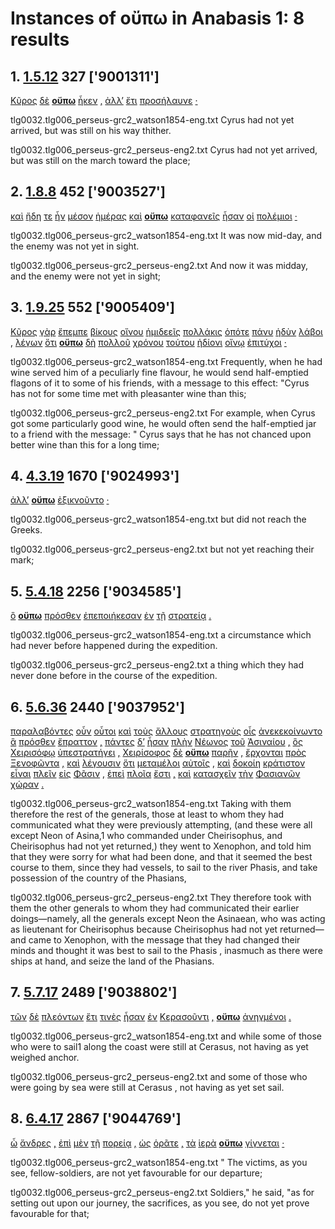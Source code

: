 # Instances of οὔπω in Anabasis 1: 8 results
## 1. [1.5.12](https://beyond-translation.perseus.org/reader/urn:cts:greekLit:tlg0032.tlg006.perseus-grc2:1.5.12?mode=syntax-trees) 327 ['9001311']
[Κῦρος](https://atlas-test.fly.dev/morphology/lemmas/?lang=grc&q=Κῦρος "Κῦρος n-s---mn- Cyrus") [δὲ](https://atlas-test.fly.dev/morphology/lemmas/?lang=grc&q=δέ "δέ b-------- but") **[οὔπω](https://atlas-test.fly.dev/morphology/lemmas/?lang=grc&q=οὔπω "οὔπω d-------- not yet")** [ἧκεν](https://atlas-test.fly.dev/morphology/lemmas/?lang=grc&q=ἥκω "ἥκω v3siia--- to have come, be present, be here") [,](https://atlas-test.fly.dev/morphology/lemmas/?lang=grc&q=, ", u-------- NoDef") [ἀλλ’](https://atlas-test.fly.dev/morphology/lemmas/?lang=grc&q=ἀλλά "ἀλλά b-------- otherwise, but") [ἔτι](https://atlas-test.fly.dev/morphology/lemmas/?lang=grc&q=ἔτι "ἔτι d-------- yet, as yet, still, besides") [προσήλαυνε](https://atlas-test.fly.dev/morphology/lemmas/?lang=grc&q=προσελαύνω "προσελαύνω v3siia--- to drive") [·](https://atlas-test.fly.dev/morphology/lemmas/?lang=grc&q=· "· u-------- NoDef") 


tlg0032.tlg006_perseus-grc2_watson1854-eng.txt Cyrus had not yet arrived, but was still on his way thither. 

tlg0032.tlg006_perseus-grc2_perseus-eng2.txt Cyrus  had not yet arrived, but was still on the march toward the place; 

## 2. [1.8.8](https://beyond-translation.perseus.org/reader/urn:cts:greekLit:tlg0032.tlg006.perseus-grc2:1.8.8?mode=syntax-trees) 452 ['9003527']
[καὶ](https://atlas-test.fly.dev/morphology/lemmas/?lang=grc&q=καί "καί b-------- and, also") [ἤδη](https://atlas-test.fly.dev/morphology/lemmas/?lang=grc&q=ἤδη "ἤδη d-------- already") [τε](https://atlas-test.fly.dev/morphology/lemmas/?lang=grc&q=τε "τε d-------- and") [ἦν](https://atlas-test.fly.dev/morphology/lemmas/?lang=grc&q=εἰμί "εἰμί v3siia--- to be") [μέσον](https://atlas-test.fly.dev/morphology/lemmas/?lang=grc&q=μέσος "μέσος a-s---na- middle, in the middle") [ἡμέρας](https://atlas-test.fly.dev/morphology/lemmas/?lang=grc&q=ἡμέρα "ἡμέρα n-s---fg- day") [καὶ](https://atlas-test.fly.dev/morphology/lemmas/?lang=grc&q=καί "καί b-------- and, also") **[οὔπω](https://atlas-test.fly.dev/morphology/lemmas/?lang=grc&q=οὔπω "οὔπω d-------- not yet")** [καταφανεῖς](https://atlas-test.fly.dev/morphology/lemmas/?lang=grc&q=καταφανής "καταφανής a-p---mn- clearly seen, in sight") [ἦσαν](https://atlas-test.fly.dev/morphology/lemmas/?lang=grc&q=εἰμί "εἰμί v3piia--- to be") [οἱ](https://atlas-test.fly.dev/morphology/lemmas/?lang=grc&q=ὁ "ὁ l-p---mn- the") [πολέμιοι](https://atlas-test.fly.dev/morphology/lemmas/?lang=grc&q=πολέμιος "πολέμιος a-p---mn- hostile; enemy") [·](https://atlas-test.fly.dev/morphology/lemmas/?lang=grc&q=· "· u-------- NoDef") 


tlg0032.tlg006_perseus-grc2_watson1854-eng.txt It was now mid-day, and the enemy was not yet in sight. 

tlg0032.tlg006_perseus-grc2_perseus-eng2.txt And now it was midday, and the enemy were not yet in sight; 

## 3. [1.9.25](https://beyond-translation.perseus.org/reader/urn:cts:greekLit:tlg0032.tlg006.perseus-grc2:1.9.25?mode=syntax-trees) 552 ['9005409']
[Κῦρος](https://atlas-test.fly.dev/morphology/lemmas/?lang=grc&q=Κῦρος "Κῦρος n-s---mn- Cyrus") [γὰρ](https://atlas-test.fly.dev/morphology/lemmas/?lang=grc&q=γάρ "γάρ d-------- for") [ἔπεμπε](https://atlas-test.fly.dev/morphology/lemmas/?lang=grc&q=πέμπω "πέμπω v3siia--- to send, despatch") [βίκους](https://atlas-test.fly.dev/morphology/lemmas/?lang=grc&q=βῖκος "βῖκος n-p---ma- a wine-jar") [οἴνου](https://atlas-test.fly.dev/morphology/lemmas/?lang=grc&q=οἶνος "οἶνος n-s---mg- wine") [ἡμιδεεῖς](https://atlas-test.fly.dev/morphology/lemmas/?lang=grc&q=ἡμιδεής "ἡμιδεής a-p---ma- wanting half, half-full") [πολλάκις](https://atlas-test.fly.dev/morphology/lemmas/?lang=grc&q=πολλάκις "πολλάκις d-------- many times, often, oft") [ὁπότε](https://atlas-test.fly.dev/morphology/lemmas/?lang=grc&q=ὁπότε "ὁπότε c-------- when") [πάνυ](https://atlas-test.fly.dev/morphology/lemmas/?lang=grc&q=πάνυ "πάνυ d-------- altogether, entirely") [ἡδὺν](https://atlas-test.fly.dev/morphology/lemmas/?lang=grc&q=ἡδύς "ἡδύς a-s---ma- sweet") [λάβοι](https://atlas-test.fly.dev/morphology/lemmas/?lang=grc&q=λαμβάνω "λαμβάνω v3saoa--- to take, seize, receive") [,](https://atlas-test.fly.dev/morphology/lemmas/?lang=grc&q=, ", u-------- NoDef") [λέγων](https://atlas-test.fly.dev/morphology/lemmas/?lang=grc&q=λέγω "λέγω v-sppamn- to say, tell, speak; epic and arch.: pick, gather") [ὅτι](https://atlas-test.fly.dev/morphology/lemmas/?lang=grc&q=ὅτι "ὅτι c-------- adv. + superl., as...as possible; ὅτι μή except") **[οὔπω](https://atlas-test.fly.dev/morphology/lemmas/?lang=grc&q=οὔπω "οὔπω d-------- not yet")** [δὴ](https://atlas-test.fly.dev/morphology/lemmas/?lang=grc&q=δή "δή d-------- [interactional particle: S&H on same page]") [πολλοῦ](https://atlas-test.fly.dev/morphology/lemmas/?lang=grc&q=πολύς "πολύς a-s---mg- much, many") [χρόνου](https://atlas-test.fly.dev/morphology/lemmas/?lang=grc&q=χρόνος "χρόνος n-s---mg- time") [τούτου](https://atlas-test.fly.dev/morphology/lemmas/?lang=grc&q=οὗτος "οὗτος a-s---mg- this; that") [ἡδίονι](https://atlas-test.fly.dev/morphology/lemmas/?lang=grc&q=ἡδύς "ἡδύς a-s---mdc sweet") [οἴνῳ](https://atlas-test.fly.dev/morphology/lemmas/?lang=grc&q=οἶνος "οἶνος n-s---md- wine") [ἐπιτύχοι](https://atlas-test.fly.dev/morphology/lemmas/?lang=grc&q=ἐπιτυγχάνω "ἐπιτυγχάνω v3saoa--- to hit the mark") [·](https://atlas-test.fly.dev/morphology/lemmas/?lang=grc&q=· "· u-------- NoDef") 


tlg0032.tlg006_perseus-grc2_watson1854-eng.txt Frequently, when he had wine served him of a peculiarly fine flavour, he would send half-emptied flagons of it to some of his friends, with a message to this effect: "Cyrus has not for some time met with pleasanter wine than this; 

tlg0032.tlg006_perseus-grc2_perseus-eng2.txt For example, when  Cyrus  got some particularly good wine, he would often send the half-emptied jar to a friend with the message: " Cyrus  says that he has not chanced upon better wine than this for a long time; 

## 4. [4.3.19](https://beyond-translation.perseus.org/reader/urn:cts:greekLit:tlg0032.tlg006.perseus-grc2:4.3.19?mode=syntax-trees) 1670 ['9024993']
[ἀλλ’](https://atlas-test.fly.dev/morphology/lemmas/?lang=grc&q=ἀλλά "ἀλλά b-------- otherwise, but") **[οὔπω](https://atlas-test.fly.dev/morphology/lemmas/?lang=grc&q=οὔπω "οὔπω d-------- not yet")** [ἐξικνοῦντο](https://atlas-test.fly.dev/morphology/lemmas/?lang=grc&q=ἐξικνέομαι "ἐξικνέομαι v3piie--- to reach, arrive at") [·](https://atlas-test.fly.dev/morphology/lemmas/?lang=grc&q=· "· u-------- NoDef") 


tlg0032.tlg006_perseus-grc2_watson1854-eng.txt but did not reach the Greeks. 

tlg0032.tlg006_perseus-grc2_perseus-eng2.txt but not yet reaching their mark; 

## 5. [5.4.18](https://beyond-translation.perseus.org/reader/urn:cts:greekLit:tlg0032.tlg006.perseus-grc2:5.4.18?mode=syntax-trees) 2256 ['9034585']
[ὃ](https://atlas-test.fly.dev/morphology/lemmas/?lang=grc&q=ὅς "ὅς p-s---na- who, that, which: relative pronoun") **[οὔπω](https://atlas-test.fly.dev/morphology/lemmas/?lang=grc&q=οὔπω "οὔπω d-------- not yet")** [πρόσθεν](https://atlas-test.fly.dev/morphology/lemmas/?lang=grc&q=πρόσθεν "πρόσθεν d-------- before") [ἐπεποιήκεσαν](https://atlas-test.fly.dev/morphology/lemmas/?lang=grc&q=ποιέω "ποιέω v3plia--- to make, to do") [ἐν](https://atlas-test.fly.dev/morphology/lemmas/?lang=grc&q=ἐν "ἐν r-------- in, among. c. dat.") [τῇ](https://atlas-test.fly.dev/morphology/lemmas/?lang=grc&q=ὁ "ὁ l-s---fd- the") [στρατείᾳ](https://atlas-test.fly.dev/morphology/lemmas/?lang=grc&q=στρατεία "στρατεία n-s---fd- an expedition, campaign") [.](https://atlas-test.fly.dev/morphology/lemmas/?lang=grc&q=. ". u-------- NoDef") 


tlg0032.tlg006_perseus-grc2_watson1854-eng.txt a circumstance which had never before happened during the expedition. 

tlg0032.tlg006_perseus-grc2_perseus-eng2.txt a thing which they had never done before in the course of the expedition. 

## 6. [5.6.36](https://beyond-translation.perseus.org/reader/urn:cts:greekLit:tlg0032.tlg006.perseus-grc2:5.6.36?mode=syntax-trees) 2440 ['9037952']
[παραλαβόντες](https://atlas-test.fly.dev/morphology/lemmas/?lang=grc&q=παραλαμβάνω "παραλαμβάνω v-papamn- to receive from") [οὖν](https://atlas-test.fly.dev/morphology/lemmas/?lang=grc&q=οὖν "οὖν d-------- so, then, therefore") [οὗτοι](https://atlas-test.fly.dev/morphology/lemmas/?lang=grc&q=οὗτος "οὗτος a-p---mn- this; that") [καὶ](https://atlas-test.fly.dev/morphology/lemmas/?lang=grc&q=καί "καί b-------- and, also") [τοὺς](https://atlas-test.fly.dev/morphology/lemmas/?lang=grc&q=ὁ "ὁ l-p---ma- the") [ἄλλους](https://atlas-test.fly.dev/morphology/lemmas/?lang=grc&q=ἄλλος "ἄλλος a-p---ma- other, another") [στρατηγοὺς](https://atlas-test.fly.dev/morphology/lemmas/?lang=grc&q=στρατηγός "στρατηγός n-p---ma- the leader") [οἷς](https://atlas-test.fly.dev/morphology/lemmas/?lang=grc&q=ὅς "ὅς p-p---md- who, that, which: relative pronoun") [ἀνεκεκοίνωντο](https://atlas-test.fly.dev/morphology/lemmas/?lang=grc&q=ἀνακοινόω "ἀνακοινόω v3plim--- to communicate") [ἃ](https://atlas-test.fly.dev/morphology/lemmas/?lang=grc&q=ὅς "ὅς p-p---na- who, that, which: relative pronoun") [πρόσθεν](https://atlas-test.fly.dev/morphology/lemmas/?lang=grc&q=πρόσθεν "πρόσθεν d-------- before") [ἔπραττον](https://atlas-test.fly.dev/morphology/lemmas/?lang=grc&q=πράσσω "πράσσω v3piia--- do, (w. adv) fare, (mid.) charge payment") [,](https://atlas-test.fly.dev/morphology/lemmas/?lang=grc&q=, ", u-------- NoDef") [πάντες](https://atlas-test.fly.dev/morphology/lemmas/?lang=grc&q=πᾶς "πᾶς a-p---mn- all, the whole") [δ’](https://atlas-test.fly.dev/morphology/lemmas/?lang=grc&q=δέ "δέ b-------- but") [ἦσαν](https://atlas-test.fly.dev/morphology/lemmas/?lang=grc&q=εἰμί "εἰμί v3piia--- to be") [πλὴν](https://atlas-test.fly.dev/morphology/lemmas/?lang=grc&q=πλήν "πλήν r-------- except") [Νέωνος](https://atlas-test.fly.dev/morphology/lemmas/?lang=grc&q=Νέων "Νέων n-s---mg- NoDef") [τοῦ](https://atlas-test.fly.dev/morphology/lemmas/?lang=grc&q=ὁ "ὁ l-s---mg- the") [Ἀσιναίου](https://atlas-test.fly.dev/morphology/lemmas/?lang=grc&q=Ἀσιναῖος "Ἀσιναῖος a-s---mg- of Asine") [,](https://atlas-test.fly.dev/morphology/lemmas/?lang=grc&q=, ", u-------- NoDef") [ὃς](https://atlas-test.fly.dev/morphology/lemmas/?lang=grc&q=ὅς "ὅς p-s---mn- who, that, which: relative pronoun") [Χειρισόφῳ](https://atlas-test.fly.dev/morphology/lemmas/?lang=grc&q=Χειρίσοφος "Χειρίσοφος n-s---md- Chirisophus") [ὑπεστρατήγει](https://atlas-test.fly.dev/morphology/lemmas/?lang=grc&q=ὑποστρατηγέω "ὑποστρατηγέω v3siia--- to serve as lieutenant under") [,](https://atlas-test.fly.dev/morphology/lemmas/?lang=grc&q=, ", u-------- NoDef") [Χειρίσοφος](https://atlas-test.fly.dev/morphology/lemmas/?lang=grc&q=Χειρίσοφος "Χειρίσοφος n-s---mn- Chirisophus") [δὲ](https://atlas-test.fly.dev/morphology/lemmas/?lang=grc&q=δέ "δέ b-------- but") **[οὔπω](https://atlas-test.fly.dev/morphology/lemmas/?lang=grc&q=οὔπω "οὔπω d-------- not yet")** [παρῆν](https://atlas-test.fly.dev/morphology/lemmas/?lang=grc&q=πάρειμι "πάρειμι v3siia--- be present") [,](https://atlas-test.fly.dev/morphology/lemmas/?lang=grc&q=, ", u-------- NoDef") [ἔρχονται](https://atlas-test.fly.dev/morphology/lemmas/?lang=grc&q=ἔρχομαι "ἔρχομαι v3ppie--- to come") [πρὸς](https://atlas-test.fly.dev/morphology/lemmas/?lang=grc&q=πρός "πρός r-------- (w. gen.) from; (w. dat.) at, near, in addition to; (w. acc.) to, toward, regarding") [Ξενοφῶντα](https://atlas-test.fly.dev/morphology/lemmas/?lang=grc&q=Ξενοφῶν "Ξενοφῶν n-s---ma- Xenophon") [,](https://atlas-test.fly.dev/morphology/lemmas/?lang=grc&q=, ", u-------- NoDef") [καὶ](https://atlas-test.fly.dev/morphology/lemmas/?lang=grc&q=καί "καί b-------- and, also") [λέγουσιν](https://atlas-test.fly.dev/morphology/lemmas/?lang=grc&q=λέγω "λέγω v3ppia--- to say, tell, speak; epic and arch.: pick, gather") [ὅτι](https://atlas-test.fly.dev/morphology/lemmas/?lang=grc&q=ὅτι "ὅτι c-------- adv. + superl., as...as possible; ὅτι μή except") [μεταμέλοι](https://atlas-test.fly.dev/morphology/lemmas/?lang=grc&q=μεταμέλομαι "μεταμέλομαι v3spoa--- feel repentance, regret") [αὐτοῖς](https://atlas-test.fly.dev/morphology/lemmas/?lang=grc&q=αὐτός "αὐτός a-p---md- unemph. 3rd pers.pronoun; -self; [the] same") [,](https://atlas-test.fly.dev/morphology/lemmas/?lang=grc&q=, ", u-------- NoDef") [καὶ](https://atlas-test.fly.dev/morphology/lemmas/?lang=grc&q=καί "καί b-------- and, also") [δοκοίη](https://atlas-test.fly.dev/morphology/lemmas/?lang=grc&q=δοκέω "δοκέω v3spoa--- seem, impers. it seems best..") [κράτιστον](https://atlas-test.fly.dev/morphology/lemmas/?lang=grc&q=κρατύς "κρατύς a-s---nns strong, mighty") [εἶναι](https://atlas-test.fly.dev/morphology/lemmas/?lang=grc&q=εἰμί "εἰμί v--pna--- to be") [πλεῖν](https://atlas-test.fly.dev/morphology/lemmas/?lang=grc&q=πλέω "πλέω v--pna--- to sail, go by sea") [εἰς](https://atlas-test.fly.dev/morphology/lemmas/?lang=grc&q=εἰς "εἰς r-------- into, to c. acc.") [Φᾶσιν](https://atlas-test.fly.dev/morphology/lemmas/?lang=grc&q=Φᾶσις "Φᾶσις n-s---ma- the river Phasis") [,](https://atlas-test.fly.dev/morphology/lemmas/?lang=grc&q=, ", u-------- NoDef") [ἐπεὶ](https://atlas-test.fly.dev/morphology/lemmas/?lang=grc&q=ἐπεί "ἐπεί c-------- after, since, when") [πλοῖα](https://atlas-test.fly.dev/morphology/lemmas/?lang=grc&q=πλοῖον "πλοῖον n-p---nn- a floating vessel, a ship, vessel") [ἔστι](https://atlas-test.fly.dev/morphology/lemmas/?lang=grc&q=εἰμί "εἰμί v3spia--- to be") [,](https://atlas-test.fly.dev/morphology/lemmas/?lang=grc&q=, ", u-------- NoDef") [καὶ](https://atlas-test.fly.dev/morphology/lemmas/?lang=grc&q=καί "καί b-------- and, also") [κατασχεῖν](https://atlas-test.fly.dev/morphology/lemmas/?lang=grc&q=κατέχω "κατέχω v--ana--- to hold fast") [τὴν](https://atlas-test.fly.dev/morphology/lemmas/?lang=grc&q=ὁ "ὁ l-s---fa- the") [Φασιανῶν](https://atlas-test.fly.dev/morphology/lemmas/?lang=grc&q=Φασιανός "Φασιανός a-p---mg- from the river Phasis") [χώραν](https://atlas-test.fly.dev/morphology/lemmas/?lang=grc&q=χώρα "χώρα n-s---fa- land") [.](https://atlas-test.fly.dev/morphology/lemmas/?lang=grc&q=. ". u-------- NoDef") 


tlg0032.tlg006_perseus-grc2_watson1854-eng.txt Taking with them therefore the rest of the  generals, those at least to whom they had communicated what they were previously attempting, (and these were all except Neon of Asina,1 who commanded under Cheirisophus, and Cheirisophus had not yet returned,) they went to Xenophon, and told him that they were sorry for what had been done, and that it seemed the best course to them, since they had vessels, to sail to the river Phasis, and take possession of the country of the Phasians, 

tlg0032.tlg006_perseus-grc2_perseus-eng2.txt They therefore took with them the other generals to whom they had communicated their earlier doings—namely, all the generals except Neon the Asinaean, who was acting as lieutenant for Cheirisophus because Cheirisophus had not yet returned—and came to Xenophon, with the message that they had changed their minds and thought it was best to sail to the  Phasis , inasmuch as there were ships at hand, and seize the land of the Phasians. 

## 7. [5.7.17](https://beyond-translation.perseus.org/reader/urn:cts:greekLit:tlg0032.tlg006.perseus-grc2:5.7.17?mode=syntax-trees) 2489 ['9038802']
[τῶν](https://atlas-test.fly.dev/morphology/lemmas/?lang=grc&q=ὁ "ὁ l-p---mg- the") [δὲ](https://atlas-test.fly.dev/morphology/lemmas/?lang=grc&q=δέ "δέ b-------- but") [πλεόντων](https://atlas-test.fly.dev/morphology/lemmas/?lang=grc&q=πλέω "πλέω v-pppamg- to sail, go by sea") [ἔτι](https://atlas-test.fly.dev/morphology/lemmas/?lang=grc&q=ἔτι "ἔτι d-------- yet, as yet, still, besides") [τινὲς](https://atlas-test.fly.dev/morphology/lemmas/?lang=grc&q=τις "τις a-p---cn- any one, any thing, some one, some thing") [ἦσαν](https://atlas-test.fly.dev/morphology/lemmas/?lang=grc&q=εἰμί "εἰμί v3piia--- to be") [ἐν](https://atlas-test.fly.dev/morphology/lemmas/?lang=grc&q=ἐν "ἐν r-------- in, among. c. dat.") [Κερασοῦντι](https://atlas-test.fly.dev/morphology/lemmas/?lang=grc&q=Κερασοῦς "Κερασοῦς n-s---md- NoDef") [,](https://atlas-test.fly.dev/morphology/lemmas/?lang=grc&q=, ", u-------- NoDef") **[οὔπω](https://atlas-test.fly.dev/morphology/lemmas/?lang=grc&q=οὔπω "οὔπω d-------- not yet")** [ἀνηγμένοι](https://atlas-test.fly.dev/morphology/lemmas/?lang=grc&q=ἀνάγω "ἀνάγω v-prpemn- to lead up; mid. set sail") [.](https://atlas-test.fly.dev/morphology/lemmas/?lang=grc&q=. ". u-------- NoDef") 


tlg0032.tlg006_perseus-grc2_watson1854-eng.txt and while some of those who were to sail1 along the coast were still at Cerasus, not having as yet weighed anchor. 

tlg0032.tlg006_perseus-grc2_perseus-eng2.txt and some of those who were going by sea were still at  Cerasus , not having as yet set sail. 

## 8. [6.4.17](https://beyond-translation.perseus.org/reader/urn:cts:greekLit:tlg0032.tlg006.perseus-grc2:6.4.17?mode=syntax-trees) 2867 ['9044769']
[ὦ](https://atlas-test.fly.dev/morphology/lemmas/?lang=grc&q=ὦ "ὦ i-------- O! oh!") [ἄνδρες](https://atlas-test.fly.dev/morphology/lemmas/?lang=grc&q=ἀνήρ "ἀνήρ n-p---mv- a man") [,](https://atlas-test.fly.dev/morphology/lemmas/?lang=grc&q=, ", u-------- NoDef") [ἐπὶ](https://atlas-test.fly.dev/morphology/lemmas/?lang=grc&q=ἐπί "ἐπί r-------- on, upon with gen., dat., and acc.") [μὲν](https://atlas-test.fly.dev/morphology/lemmas/?lang=grc&q=μέν "μέν d-------- on the one hand, on the other hand") [τῇ](https://atlas-test.fly.dev/morphology/lemmas/?lang=grc&q=ὁ "ὁ l-s---fd- the") [πορείᾳ](https://atlas-test.fly.dev/morphology/lemmas/?lang=grc&q=πορεία "πορεία n-s---fd- a walking, mode of walking") [,](https://atlas-test.fly.dev/morphology/lemmas/?lang=grc&q=, ", u-------- NoDef") [ὡς](https://atlas-test.fly.dev/morphology/lemmas/?lang=grc&q=ὡς "ὡς c-------- as, how") [ὁρᾶτε](https://atlas-test.fly.dev/morphology/lemmas/?lang=grc&q=ὁράω "ὁράω v2ppia--- to see") [,](https://atlas-test.fly.dev/morphology/lemmas/?lang=grc&q=, ", u-------- NoDef") [τὰ](https://atlas-test.fly.dev/morphology/lemmas/?lang=grc&q=ὁ "ὁ l-p---na- the") [ἱερὰ](https://atlas-test.fly.dev/morphology/lemmas/?lang=grc&q=ἱερόν "ἱερόν n-p---na- sanctuary") **[οὔπω](https://atlas-test.fly.dev/morphology/lemmas/?lang=grc&q=οὔπω "οὔπω d-------- not yet")** [γίγνεται](https://atlas-test.fly.dev/morphology/lemmas/?lang=grc&q=γίγνομαι "γίγνομαι v3spie--- become, be born") [·](https://atlas-test.fly.dev/morphology/lemmas/?lang=grc&q=· "· u-------- NoDef") 


tlg0032.tlg006_perseus-grc2_watson1854-eng.txt " The victims, as you see, fellow-soldiers, are not yet favourable for our departure; 

tlg0032.tlg006_perseus-grc2_perseus-eng2.txt Soldiers," he said, "as for setting out upon our journey, the sacrifices, as you see, do not yet prove favourable for that; 


